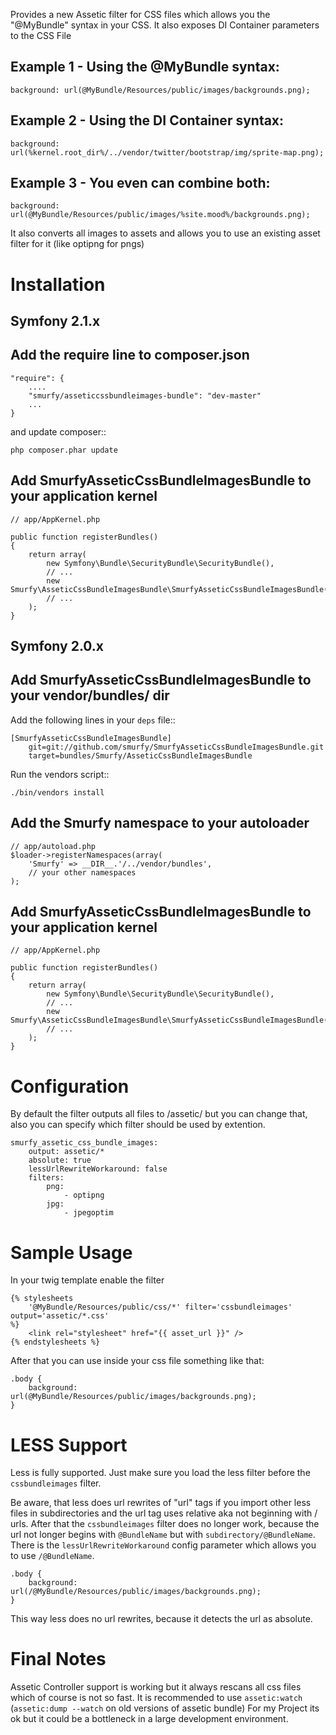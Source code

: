Provides a new Assetic filter for CSS files which allows you the "@MyBundle" syntax in your CSS.
It also exposes DI Container parameters to the CSS File

Example 1 - Using the @MyBundle syntax:
---------------------------------------

``background: url(@MyBundle/Resources/public/images/backgrounds.png);``

Example 2 - Using the DI Container syntax:
------------------------------------------

``background: url(%kernel.root_dir%/../vendor/twitter/bootstrap/img/sprite-map.png);``

Example 3 - You even can combine both:
--------------------------------------

``background: url(@MyBundle/Resources/public/images/%site.mood%/backgrounds.png);``


It also converts all images to assets and allows you to use an existing asset filter for it (like optipng for pngs)

Installation
============

Symfony 2.1.x
-------------

Add the require line to composer.json
-------------------------------------

    "require": {
        ....
        "smurfy/asseticcssbundleimages-bundle": "dev-master"
        ...
    }

and update composer::

    php composer.phar update

Add SmurfyAsseticCssBundleImagesBundle to your application kernel
-----------------------------------------------------------------

    // app/AppKernel.php

    public function registerBundles()
    {
        return array(
            new Symfony\Bundle\SecurityBundle\SecurityBundle(),
            // ...
            new Smurfy\AsseticCssBundleImagesBundle\SmurfyAsseticCssBundleImagesBundle(),
            // ...
        );
    }

Symfony 2.0.x
-------------

Add SmurfyAsseticCssBundleImagesBundle to your vendor/bundles/ dir
-------------------------------------------------------------------

Add the following lines in your ``deps`` file::

    [SmurfyAsseticCssBundleImagesBundle]
        git=git://github.com/smurfy/SmurfyAsseticCssBundleImagesBundle.git
        target=bundles/Smurfy/AsseticCssBundleImagesBundle

Run the vendors script::

    ./bin/vendors install

Add the Smurfy namespace to your autoloader
-------------------------------------------

    // app/autoload.php
    $loader->registerNamespaces(array(
        'Smurfy' => __DIR__.'/../vendor/bundles',
        // your other namespaces
    );

Add SmurfyAsseticCssBundleImagesBundle to your application kernel
-----------------------------------------------------------------

    // app/AppKernel.php

    public function registerBundles()
    {
        return array(
            new Symfony\Bundle\SecurityBundle\SecurityBundle(),
            // ...
            new Smurfy\AsseticCssBundleImagesBundle\SmurfyAsseticCssBundleImagesBundle(),
            // ...
        );
    }
    
Configuration
=============

By default the filter outputs all files to /assetic/ but you can change that, also you can specify which filter should be used by extention.

    smurfy_assetic_css_bundle_images:
        output: assetic/*
        absolute: true
        lessUrlRewriteWorkaround: false
        filters:
            png:
                - optipng
            jpg:
                - jpegoptim

Sample Usage
============

In your twig template enable the filter

    {% stylesheets
        '@MyBundle/Resources/public/css/*' filter='cssbundleimages' output='assetic/*.css'
    %}
        <link rel="stylesheet" href="{{ asset_url }}" />
    {% endstylesheets %}
    
After that you can use inside your css file something like that:

    .body {
        background: url(@MyBundle/Resources/public/images/backgrounds.png);
    }

LESS Support
============

Less is fully supported. Just make sure you load the less filter before the ```cssbundleimages``` filter.

Be aware, that less does url rewrites of "url" tags if you import other less files in subdirectories and the url tag uses relative aka not beginning with / urls.
After that the ```cssbundleimages``` filter does no longer work, because the url not longer begins with ```@BundleName``` but with ```subdirectory/@BundleName```.
There is the ```lessUrlRewriteWorkaround``` config parameter which allows you to use ```/@BundleName```.

    .body {
        background: url(/@MyBundle/Resources/public/images/backgrounds.png);
    }

This way less does no url rewrites, because it detects the url as absolute.
    
Final Notes
===========

Assetic Controller support is working but it always rescans all css files which of course is not so fast.
It is recommended to use ```assetic:watch``` (```assetic:dump --watch``` on old versions of assetic bundle)
For my Project its ok but it could be a bottleneck in a large development environment.

